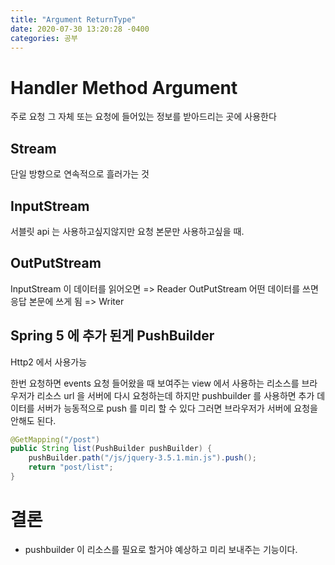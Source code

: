 ```yaml
---
title: "Argument ReturnType"     
date: 2020-07-30 13:20:28 -0400
categories: 공부
---
```

# Handler Method Argument
주로 요청 그 자체 또는 요청에 들어있는 정보를 받아드리는 곳에 사용한다

## Stream
단일 방향으로 연속적으로 흘러가는 것

## InputStream
서블릿 api 는 사용하고싶지않지만 요청 본문만 사용하고싶을 때.

## OutPutStream
InputStream 이 데이터를 읽어오면 => Reader
OutPutStream 어떤 데이터를 쓰면 응답 본문에 쓰게 됨 => Writer

## Spring 5 에 추가 된게 PushBuilder
Http2 에서 사용가능

한번 요청하면 events 요청 들어왔을 때 보여주는 view 에서 사용하는 리소스를
브라우저가 리소스 url 을 서버에 다시 요청하는데 하지만 pushbuilder 를 사용하면
추가 데이터를 서버가 능동적으로 push 를 미리 할 수 있다
그러면 브라우저가 서버에 요청을 안해도 된다.

```java
@GetMapping("/post")
public String list(PushBuilder pushBuilder) {
    pushBuilder.path("/js/jquery-3.5.1.min.js").push();
    return "post/list";
}
```



# 결론

- pushbuilder 이 리소스를 필요로 할거야 예상하고 미리 보내주는 기능이다.

